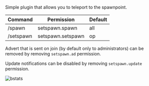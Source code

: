 Simple plugin that allows you to teleport to the spawnpoint.

| **Command** | **Permission**    | **Default** |
|-------------|-------------------|-------------|
| /spawn      | setspawn.spawn    | all         |
| /setspawn   | setspawn.setspawn | op          |

Advert that is sent on join (by default only to administrators) can be removed by removing `setspawn.ad` permission.

Update notifications can be disabled by removing `setspawn.update` permission.

![bstats](https://bstats.org/signatures/bukkit/setspawn-bukkit.svg)